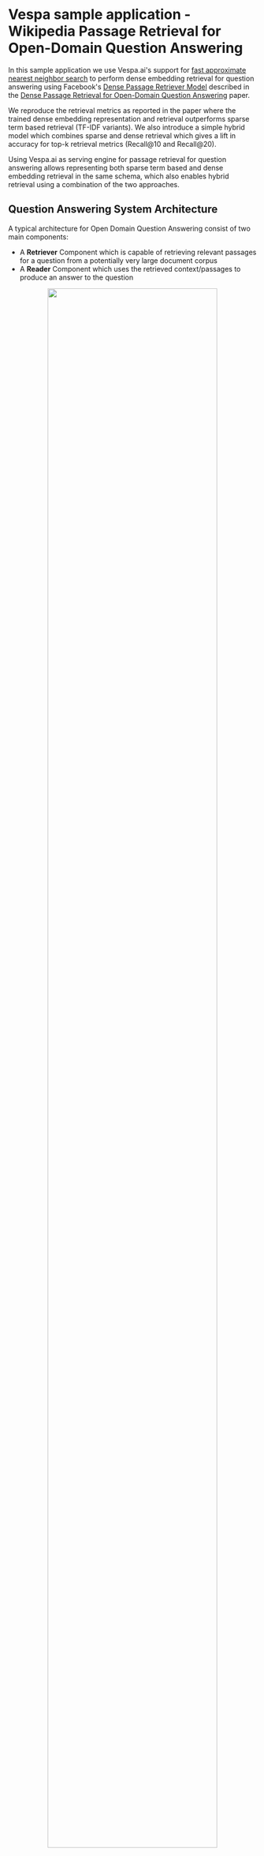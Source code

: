 <!-- Copyright Verizon Media. Licensed under the terms of the Apache 2.0 license. See LICENSE in the project root.-->

# Vespa sample application - Wikipedia Passage Retrieval for Open-Domain Question Answering

 
In this sample application we use Vespa.ai's support for [fast approximate nearest neighbor search](https://docs.vespa.ai/documentation/approximate-nn-hnsw.html) 
to perform dense embedding retrieval for question answering using 
Facebook's [Dense Passage Retriever Model](https://github.com/facebookresearch/DPR) described in the 
[Dense Passage Retrieval for Open-Domain Question Answering](https://arxiv.org/abs/2004.04906) paper. 

We reproduce the retrieval metrics as reported in the paper 
where the trained dense embedding representation and retrieval outperforms sparse term based retrieval (TF-IDF variants). We also introduce a simple 
hybrid model which combines sparse and dense retrieval which gives a lift in accuracy for top-k retrieval metrics (Recall@10 and Recall@20).

Using Vespa.ai as serving engine for passage retrieval for question answering allows representing both sparse term based and dense embedding retrieval 
in the same schema, which also enables hybrid retrieval using a combination of the two approaches. 

## Question Answering System Architecture 

A typical architecture for Open Domain Question Answering consist of two main components:

* A **Retriever** Component which is capable of retrieving relevant passages for a question from a potentially very large document corpus
* A **Reader** Component which uses the retrieved context/passages to produce an answer to the question

<figure>
<p align="center"><img width="90%" src="img/vespa_passage_retrieval.png" /></p>
</figure> 

By using Vespa.ai we can efficiently represent both term based (sparse) and embedding based (dense) retrieval models in the same platform. 

## Vespa Document & Retrieval Model 

We represent the passage text and Wikipedia title and corresponding passage embedding tensor from DPR 
in the same Vespa [document schema](src/main/application/schemas/wiki.sd):

<pre>
schema wiki {

  document wiki {

    field title type string {
      indexing: summary | index
      index: enable-bm25
    }

    field text type string {
      indexing: summary | index
      index: enable-bm25
    }

    field id type long {
      indexing: summary | attribute
    }

    field text_embedding type tensor<float>(x[769]){
      indexing: attribute | index  
      attribute {
        distance-metric:euclidean
      }
      index {
        hnsw {
          max-links-per-node: 32
          neighbors-to-explore-at-insert: 500
        }
      }
    }
  }
  fieldset default {
    fields: title, text
  }
}
</pre> 

The above Vespa document schema allows retrieval using different strategies using the same platform:

* **Sparse retrieval** Using traditional term based (High dimensional, sparse)
* **Dense retrieval** Using trained embedding representations of query and document (Low dimensional, dense) 
* **Hybrid** Using a combination of the above 

The schema defines 2 string fields which are indexed which enables fast and efficient term based retrieval. 
The *id* represents the Wikipedia passage id as assigned in the pre-computed dataset published by Facebook Research. 
The *text_embedding* tensor is a dense 769 dimensional tensor which represents the document (text and title) and
we enable [HNSW index for fast approximate nearest neighbor search](https://docs.vespa.ai/documentation/approximate-nn-hnsw.html). 

The dual query and document encoder of the DPR retrieval system uses the inner dot product between
the query tensor and the document tensor to represent the rank score using 768 dimensions (BERT-base). 
We transform the 768 dimensional inner product space
to euclidean space using an [euclidean transformation](https://www.microsoft.com/en-us/research/wp-content/uploads/2016/02/XboxInnerProduct.pdf)  
which adds one dimension so our representation becomes 769 dimensional where we can use the euclidean distance metric when finding the nearest neighbors for a input query tensor.
The DPR implementation uses the same space transformation when using [Faiss with HNSW index](https://github.com/facebookresearch/faiss).
 
## Vespa Retrieval & Ranking
We can express our retrieval strategies by 
* A Vespa [search api request](https://docs.vespa.ai/documentation/query-api.html) with a query 
specified using the [Vespa YQL query language](https://docs.vespa.ai/documentation/reference/query-language-reference.html) 
* A [ranking](https://docs.vespa.ai/documentation/ranking.html) specification which controls how we score documents retrieved by the query  

In the following sub section we use **what is the weight of a honda fit?** as a sample question 
to illustrate our Vespa query specifications.
The sample question is from the [Natural Questions dev set](https://github.com/efficientqa/nq-open). 

Vespa assigns rank score using ranking expressions, configured in a ranking profile in the document schema. The rank profile
can also specify [multi-phased ranking](https://docs.vespa.ai/documentation/phased-ranking.html). Choosing rank profile is a run time 
request parameter (ranking.profile).

### Dense
The dense retrieval uses Vespa's approximate nearest neighbor search operator. We compute 
the query embedding tensor from the input textual question
representation and retrieve the top 100 closest neighbors using euclidean distance. 

#### Query
<pre>
{
  'hits': 100, 
  'ranking.profile': 'dense',
  'ranking.features.query(query_embedding)':  [-0.21045, 0.0131, ..., 0],
  'yql': 'select id, title, text from sources * where 
    ([{"targetNumHits":100}]nearestNeighbor(text_embedding,query_embedding));'
}
</pre>
#### Ranking
<pre>
rank-profile dense inherits default {
  first-phase {
    expression: closeness(field, text_embedding)
  }
}
</pre>

The rank profile uses the [rank feature](https://docs.vespa.ai/documentation/reference/rank-features.html)
 closeness(field, text_embedding) which is calculated as 1/(1 + distance()). The nearestNeighbor query operator efficiently finds
the closest passages in the dense euclidean embedding space and exposes the retrieved hits to the first-phase ranking expression. 
 
### Sparse

#### Query

The sparse retrieval uses Vespa's [weakAnd query operator](https://docs.vespa.ai/documentation/using-wand-with-vespa.html). For details on WAND/weakAnd retrieval see  
[Paper](https://dl.acm.org/doi/10.1145/956863.956944).
  
<pre>
{
  'hits': 100, 
  'ranking.profile': 'sparse', 
  'yql': 'select id, title, text from sources * where 
         ([{"targetNumHits":100}]weakAnd(
            default contains "what",
            default contains "is",
            default contains "the",
            default contains "weight",
            default contains "of",
            default contains "a",
            default contains "honda",
            default contains "fit")
         );'
}
</pre>
The rank profile uses a linear combination of [BM25](https://docs.vespa.ai/documentation/reference/bm25.html) over
title and text (passage). We use Vespa's default bm25 parameters of K = 1.2 and b = 0.75.

#### Ranking
<pre>
rank-profile sparse inherits default {
  first-phase {
    expression: bm25(text) + bm25(title) 
  }
}
</pre>

### Hybrid

#### Query 
For the hybrid retrieval we use a combination of weakAnd and nearestNeighbor query operators. 
We combine the two query operators using logical disjunction (OR) and the query request becomes:
<pre>
{
  'hits': 100, 
  'ranking.profile': 'hybrid', 
  'ranking.features.query(query_embedding)':  [-0.21045, 0.0131, ..., 0],
  'yql': 'select id, title, text from sources * where
          ([{"targetNumHits":100]nearestNeighbor(text_embedding,query_embedding))
          or 
          ([{"targetNumHits":100}]weakAnd(
            default contains "what",
            default contains "is",
            default contains "the",
            default contains "weight",
            default contains "of",
            default contains "a",
            default contains "honda",
            default contains "fit")
          );'
}
</pre>
Using *OR* allows retrieving candidate passages which are close in embedding space or close in term vector space. 
#### Ranking
<pre>
rank-profile hybrid inherits sparse {
  first-phase { 
    expression: 1000*closeness(field, text_embedding) + bm25(text) + bm25(title)
  }
}
</pre>

The ranking function is a simple linear combination of the closeness in embedding space and the sparse bm25 features. 

## Experiments 

### Retriever Accuracy Summary 

| Retrieval Model             | ANN hnsw.exploreAdditionalHits |Recall@10 | Recall@20 | Recall@100 |
|-----------------------------|---------------------------|-----------|-----------|------------|
| sparse                      |NAN                        | 0.503047  | 0.582825  | 0.689474   |
| dense                       | 100                       | 0.741828  | 0.794183  | 0.854294   |
| dense                       |1000                       | 0.750970  | 0.804155  | 0.863989   |
| hybrid                      |1000                       | **0.759834**  | **0.811911**  |**0.864543**   |

When using HNSW index we sacrifice some accuracy/quality for speed and we include results for the dense retrieving using two values for the *hnsw.exploreAdditionalHits* to
see the impact on the retriever accuracy. The original DPR paper reports 0.794 Recall @20 and 0.86 Recall @100 so our results are inline with the findings in the DPR paper. We can see
that the hybrid model where we combine dense and sparse retrieval has slightly better performance for Recall@10 and Recall@20 than dense alone. 

### Retriever Performance
We evaluate the run time performance characteristics TODO 

| Retrieval Model | average latency | 95p latency | 99p latency  | Throughput (1x36 v-cpu)|
|-----------------|-----------------|-------------|--------------|------------------------|
| sparse          | TODO | TODO | TODO | TODO |


### Reader Accuracy Summary 

We also evaluate the DPR Reader accuracy using the Exact Match (EM) metric. We use the results of the retriever and pass them through the inference script provided 
by the DPR repo.

| Retrieval Model | EM(@10)   | EM (@20)  | EM (@50) | EM (@100)|
|-----------------|-----------|---------|---------|---------|
| sparse          | 24.65     | 26.62   | 27.66   | 27.81   |
| dense           | 40.36     | 40.66   | 41.02   | 40.82   |
| hybrid          | 40.55     | 40.83   | 41.08   | 40.72   |


## Future Work 
There is a lot of ongoing research around open domain question answering, e.g there is an ongoing open domain question answering challenge tracked at [https://efficientqa.github.io/](https://efficientqa.github.io/).

### Train ranking model which combines the dense and sparse ranking signals 
Vespa has as mentioned strong support for [multi-tiered retrieval and ranking](https://docs.vespa.ai/documentation/phased-ranking.html): 

* The WeakAnd and NearestNeighbor search operators are efficient retrievers which quickly can find the top-k hits combining dense and sparse retrieval. 
* The top-k hits from the retriever query operators can be re-ranked using a trained model, e.g a [a neural network](https://docs.vespa.ai/documentation/onnx.html), 
a GBDT model ([Xgboost](https://docs.vespa.ai/documentation/xgboost.html), [LightGBM](https://docs.vespa.ai/documentation/lightgbm.html)) using a first-phase ranking function which can re-order
the hits from the retrieval top-k query operators.
* The re-ranked hits from phase 1 ranking can be feed into the final model which typically is Transformer based. 
See [NLP with Transformers on Vespa](https://blog.vespa.ai/introducing-nlp-with-transformers-on-vespa/)

An ranking profile which takes the top-k hits retrieved by weakAnd and nearestNeighor query operator which in the first-phase uses a trained LightGBM model and where
the top-k ranking hits are re-ranked using a BERT based transformer model. 
 
<pre>
rank-profile question-answering {
  #zero-phase is based on the efficient top-k query operators (WeakAnd, nearestNeighbor)
  first-phase {
    expression: lightgbm("retriever_trained_natural_questions_train.json") 
  }
  second-phase {
    rerank-count: 10
    expression: onnx("reader-bert-base.onnx")
  }
}
</pre>



### Integrate the Reader component in Vespa 



## Reproducing this work  - Requirements for running this sample application:

* [Docker](https://www.docker.com/) installed and running  
* git client to checkout the sample application repository and DPR and Maven installed 
* Operating system: macOS or Linux, Architecture: x86_64
* Minimum **128GB** system memory 
* python3 and DPR dependencies, see [DPR repo](https://github.com/facebookresearch/DPR) 
 
See also [Vespa quick start guide](https://docs.vespa.ai/documentation/vespa-quick-start.html). 

## Checkout the sample-apps repository and install DPR requirements
<pre>
$ git clone --depth 1 https://github.com/vespa-engine/sample-apps.git
$ export VESPA_SAMPLE_APPS=`pwd`/sample-apps
$ TODO MUST build zip before mapping volume 
$ docker run --detach --name vespa --hostname vespa-container \
  --volume $VESPA_SAMPLE_APPS:/vespa-sample-apps --publish 8080:8080 vespaengine/vespa
</pre>

Wait for configuration service to start (Wait for the command below return a 200 OK):

<pre>
$ docker exec vespa bash -c 'curl -s --head http://localhost:19071/ApplicationStatus'
</pre>

Build the application and deploy application:

<pre>
$ cd $VESPA_SAMPLE_APPS/dense-passage-retrieval-with-ann/
$ mvn package -U
$ docker exec vespa bash -c '/opt/vespa/bin/vespa-deploy prepare \
  /vespa-sample-apps/dense-passage-retrieval-with-ann/target/applization.zip && \
  /opt/vespa/bin/vespa-deploy activate'
</pre>

## Setup DPR
<pre>
$ cd $VESPA_SAMPLE_APPS/dense-passage-retrieval-with-ann/
$ git clone --depth 1 https://github.com/facebookresearch/DPR.git
$ cd DPR; pip3 install .
</pre>

## Download the Wikipedia data and pre-computed embeddings

Thanks to [Facebook Research](https://opensource.fb.com/) for providing both the pre-tokenized Wikipedia text passages and the corresponding passage embeddings. 
Note that the data is large, the text passage representation (data.wikipedia_split) is 13G and the pre-computed embeddings is 62G.

To download the pre-generated Wikipedia snippets and the pre-computed passage embeddings use the DPR download utility: 
<pre>
python3 data/download_data.py  --resource data.wikipedia_split 
python3 data/download_data.py  --resource data.retriever_results.nq.single.wikipedia_passages
cd ..
</pre>

## Join passage text and embedding to Vespa feed format

We join this data and create a Vespa feed file with one Vespa put document operation per line [Vespa json feed format](https://docs.vespa.ai/documentation/reference/document-json-format.html). 
The scripts reads the entire Wikipedia passage into memory and reads
one embedding file at a time and emit a join of the textual passage meta data with the precomputed DPR embedding. 
 
<pre>
$ cd $VESPA_SAMPLE_APPS/dense-passage-retrieval-with-ann/ 
$ python3 make-vespa-feed.py DPR/data/wikipedia_split/psgs_w100.tsv DPR/data/retriever_results/nq/single/wikipedia_passages_* > feed.jsonl
</pre>

Sample data emitted (newline formatted for readability):

<pre>
{
  "put": "id:wiki:wiki::3", 
  "fields": {
    "title": "Aaron", 
    "text": "his rod turn into a snake. Then he stretched out his rod in order to .. While Joshua went with Moses to the top,",
    "id": 3, 
    "text_embedding": {"values": [-0.23045846819877625,....]}
  }
}
</pre>

We are now ready to index the data in our Vespa installation. The feed file is 273G uncompressed. 

## Feed data to Vespa

We feed the documents using the [Vespa http feeder client](https://docs.vespa.ai/documentation/vespa-http-client.html):
<pre>
$ java -jar vespa-http-client-jar-with-dependencies.jar --file feed.jsonl --endpoint http://your-vespa-instance-hostname:8080 
</pre>
We can obtain the feeding client jar from the docker image by :
<pre>
docker cp vespa:/opt/vespa/lib/jars/vespa-http-client-jar-with-dependencies.jar . 
</pre>

Loading the data to Vespa using a single content node instance with 36 vcpu's takes about 5 hours (21M passages , 1350 puts/s sustained, with visibility-delay 1.0 seconds
and real time indexing). Note that indexing both build inverted indexes for efficient sparse term based retrieval and HNSW graph for fast efficient dense embedding retrieval. 

## Experiments 

### Retriever experiments 
To run all questions in the Natural Question dev set run:

<pre>
$ cd $VESPA_SAMPLE_APPS/dense-passage-retrieval-with-ann/
$ python3 retrieve.py natural-questions-open-dev.json.gz dense http://your-vespa-instance-hostname:8080
$ python3 retrieve.py natural-questions-open-dev.json.gz sparse http://your-vespa-instance-hostname:8080 
$ python3 retrieve.py natural-questions-open-dev.json.gz hybrid http://your-vespa-instance-hostname:8080 
</pre>

The above will create three results files, *results-dense.json*,  *results-sparse.json* and *results-hybrid.json*. 
We can evaluate the Retriever accuracy metrics by running the *compute-recall.py* script

<pre>
$ python3 compute-recall.py results-dense.json
$ python3 compute-recall.py results-sparse.json
$ python3 compute-recall.py results-hybrid.json
</pre>


### Reader experiments 
Using the DPR reader we can use the result files produced by the previous step (retriever evaluation) to evaluate the reader accuracy 
<pre>
cd DPR;
python3 data/download_data.py --resource checkpoint.retriever.single.nq.bert-base-encoder
python3 train_reader.py --prediction_results_file ../prediction_sparse.json  --eval_top_docs 100 --model_file checkpoint/reader/nq-single/hf-bert-base.cp --dev_file ../results-sparse.json --passages_per_question_predict 100 --sequence_length 350
python3 train_reader.py --prediction_results_file ../prediction_dense.json  --eval_top_docs 100 --model_file checkpoint/reader/nq-single/hf-bert-base.cp --dev_file ../results-dense.json --passages_per_question_predict 100 --sequence_length 350
</pre>

